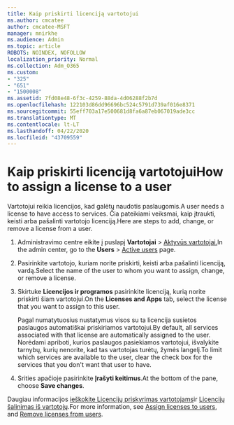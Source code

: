```yaml
---
title: Kaip priskirti licenciją vartotojui
ms.author: cmcatee
author: cmcatee-MSFT
manager: mnirkhe
ms.audience: Admin
ms.topic: article
ROBOTS: NOINDEX, NOFOLLOW
localization_priority: Normal
ms.collection: Adm_O365
ms.custom:
- "325"
- "651"
- "1500008"
ms.assetid: 7fd08e48-6f3c-4259-88da-4d06288f2b7d
ms.openlocfilehash: 122103d86dd96696bc524c5791d739af016e8371
ms.sourcegitcommit: 55eff703a17e500681d8fa6a87eb067019ade3cc
ms.translationtype: MT
ms.contentlocale: lt-LT
ms.lasthandoff: 04/22/2020
ms.locfileid: "43709559"
---
```

# <a name="how-to-assign-a-license-to-a-user"></a><span data-ttu-id="07333-102">Kaip priskirti licenciją vartotojui</span><span class="sxs-lookup"><span data-stu-id="07333-102">How to assign a license to a user</span></span>

<span data-ttu-id="07333-103">Vartotojui reikia licencijos, kad galėtų naudotis paslaugomis.</span><span class="sxs-lookup"><span data-stu-id="07333-103">A user needs a license to have access to services.</span></span> <span data-ttu-id="07333-104">Čia pateikiami veiksmai, kaip įtraukti, keisti arba pašalinti vartotojo licenciją.</span><span class="sxs-lookup"><span data-stu-id="07333-104">Here are steps to add, change, or remove a license from a user.</span></span>
  
1. <span data-ttu-id="07333-105">Administravimo centre eikite į puslapį **Vartotojai** \> [Aktyvūs vartotojai.](https://go.microsoft.com/fwlink/p/?linkid=834822)</span><span class="sxs-lookup"><span data-stu-id="07333-105">In the admin center, go to the **Users** \> [Active users](https://go.microsoft.com/fwlink/p/?linkid=834822) page.</span></span>

2. <span data-ttu-id="07333-106">Pasirinkite vartotojo, kuriam norite priskirti, keisti arba pašalinti licenciją, vardą.</span><span class="sxs-lookup"><span data-stu-id="07333-106">Select the name of the user to whom you want to assign, change, or remove a license.</span></span>

3. <span data-ttu-id="07333-107">Skirtuke **Licencijos ir programos** pasirinkite licenciją, kurią norite priskirti šiam vartotojui.</span><span class="sxs-lookup"><span data-stu-id="07333-107">On the **Licenses and Apps** tab, select the license that you want to assign to this user.</span></span>

    <span data-ttu-id="07333-108">Pagal numatytuosius nustatymus visos su ta licencija susietos paslaugos automatiškai priskiriamos vartotojui.</span><span class="sxs-lookup"><span data-stu-id="07333-108">By default, all services associated with that license are automatically assigned to the user.</span></span> <span data-ttu-id="07333-109">Norėdami apriboti, kurios paslaugos pasiekiamos vartotojui, išvalykite tarnybų, kurių nenorite, kad tas vartotojas turėtų, žymės langelį.</span><span class="sxs-lookup"><span data-stu-id="07333-109">To limit which services are available to the user, clear the check box for the services that you don't want that user to have.</span></span>

4. <span data-ttu-id="07333-110">Srities apačioje pasirinkite **Įrašyti keitimus**.</span><span class="sxs-lookup"><span data-stu-id="07333-110">At the bottom of the pane, choose **Save changes**.</span></span>

<span data-ttu-id="07333-111">Daugiau informacijos [ieškokite Licencijų priskyrimas vartotojams](https://docs.microsoft.com/office365/admin/subscriptions-and-billing/assign-licenses-to-users)ir [Licencijų šalinimas iš vartotojų](https://docs.microsoft.com/office365/admin/subscriptions-and-billing/remove-licenses-from-users).</span><span class="sxs-lookup"><span data-stu-id="07333-111">For more information, see [Assign licenses to users](https://docs.microsoft.com/office365/admin/subscriptions-and-billing/assign-licenses-to-users), and [Remove licenses from users](https://docs.microsoft.com/office365/admin/subscriptions-and-billing/remove-licenses-from-users).</span></span>